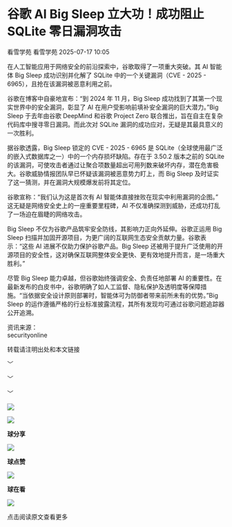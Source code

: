 #  谷歌 AI Big Sleep 立大功！成功阻止 SQLite 零日漏洞攻击  
看雪学苑  看雪学苑   2025-07-17 10:05  
  
在人工智能应用于网络安全的前沿探索中，谷歌取得了一项重大突破。其 AI 智能体 Big Sleep 成功识别并化解了 SQLite 中的一个关键漏洞（CVE - 2025 - 6965），且抢在该漏洞被恶意利用之前。  
  
  
谷歌在博客中自豪地宣布：“到 2024 年 11 月，Big Sleep 成功找到了其第一个现实世界中的安全漏洞，彰显了 AI 在用户受影响前填补安全漏洞的巨大潜力。”Big Sleep 于去年由谷歌 DeepMind 和谷歌 Project Zero 联合推出，旨在自主在复杂代码库中搜寻零日漏洞。而此次对 SQLite 漏洞的成功应对，无疑是其最具意义的一次胜利。  
  
  
据谷歌透露，Big Sleep 锁定的 CVE - 2025 - 6965 是 SQLite（全球使用最广泛的嵌入式数据库之一）中的一个内存损坏缺陷。存在于 3.50.2 版本之前的 SQLite 的该漏洞，可使攻击者通过让聚合项数量超出可用列数来破坏内存，潜在危害极大。谷歌威胁情报团队早已怀疑该漏洞被恶意势力盯上，而 Big Sleep 及时证实了这一猜测，并在漏洞大规模爆发前将其定位。  
  
  
谷歌宣称：“我们认为这是首次有 AI 智能体直接挫败在现实中利用漏洞的企图。” 这无疑是网络安全史上的一座重要里程碑，AI 不仅准确探测到威胁，还成功打乱了一场迫在眉睫的网络攻击。  
  
  
Big Sleep 不仅为谷歌产品筑牢安全防线，其影响力正向外延伸。谷歌正运用 Big Sleep 扫描并加固开源项目，为更广阔的互联网生态安全贡献力量。谷歌表示：“这些 AI 进展不仅助力保护谷歌产品。Big Sleep 还被用于提升广泛使用的开源项目的安全性，这对确保互联网整体安全更快、更有效地提升而言，是一场重大胜利。”  
  
  
尽管 Big Sleep 能力卓越，但谷歌始终强调安全、负责任地部署 AI 的重要性。在最新发布的白皮书中，谷歌明确了如人工监督、隐私保护及透明度等保障措施。“当依据安全设计原则部署时，智能体可为防御者带来前所未有的优势。”Big Sleep 的运作遵循严格的行业标准披露流程，其所有发现均可通过谷歌问题追踪器公开追溯。  
  
  
  
资讯来源：  
securityonline  
  
转载请注明出处和本文链接  
  
  
﹀  
  
﹀  
  
﹀  
  
  
![](https://mmbiz.qpic.cn/mmbiz_jpg/Uia4617poZXP96fGaMPXib13V1bJ52yHq9ycD9Zv3WhiaRb2rKV6wghrNa4VyFR2wibBVNfZt3M5IuUiauQGHvxhQrA/640?wx_fmt=jpeg "")  
  
  
![](https://mmbiz.qpic.cn/sz_mmbiz_gif/1UG7KPNHN8Fjcl6q2ORwibt8PXPU5bLibE1yC1VFg5b1Fw8RncvZh2CWWiazpL6gPXp0lXED2x1ODLVNicsagibuxRw/640?wx_fmt=gif&from=appmsg "")  
  
**球分享**  
  
![](https://mmbiz.qpic.cn/sz_mmbiz_gif/1UG7KPNHN8Fjcl6q2ORwibt8PXPU5bLibE1yC1VFg5b1Fw8RncvZh2CWWiazpL6gPXp0lXED2x1ODLVNicsagibuxRw/640?wx_fmt=gif&from=appmsg "")  
  
**球点赞**  
  
![](https://mmbiz.qpic.cn/sz_mmbiz_gif/1UG7KPNHN8Fjcl6q2ORwibt8PXPU5bLibE1yC1VFg5b1Fw8RncvZh2CWWiazpL6gPXp0lXED2x1ODLVNicsagibuxRw/640?wx_fmt=gif&from=appmsg "")  
  
**球在看**  
  
  
![](https://mmbiz.qpic.cn/sz_mmbiz_gif/1UG7KPNHN8Fjcl6q2ORwibt8PXPU5bLibExiboJzOiafqGLvlOkrmU6NIr3qSr7ibpkIo2N5mhCTNXoMl37s2oRSIDw/640?wx_fmt=gif&from=appmsg "")  
  
点击阅读原文查看更多  
  

